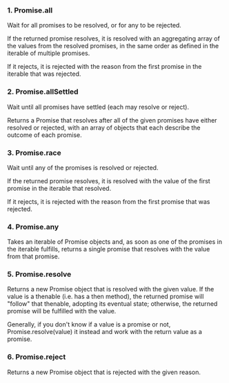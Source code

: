 ### 1. Promise.all
Wait for all promises to be resolved, or for any to be rejected.

If the returned promise resolves, it is resolved with an aggregating array of the values from the resolved promises, in the same order as defined in the iterable of multiple promises.

If it rejects, it is rejected with the reason from the first promise in the iterable that was rejected.

### 2. Promise.allSettled
Wait until all promises have settled (each may resolve or reject).

Returns a Promise that resolves after all of the given promises have either resolved or rejected, with an array of objects that each describe the outcome of each promise.

### 3. Promise.race
Wait until any of the promises is resolved or rejected.

If the returned promise resolves, it is resolved with the value of the first promise in the iterable that resolved.

If it rejects, it is rejected with the reason from the first promise that was rejected.

### 4. Promise.any
Takes an iterable of Promise objects and, as soon as one of the promises in the iterable fulfills, returns a single promise that resolves with the value from that promise.

### 5. Promise.resolve
Returns a new Promise object that is resolved with the given value. If the value is a thenable (i.e. has a then method), the returned promise will "follow" that thenable, adopting its eventual state; otherwise, the returned promise will be fulfilled with the value.

Generally, if you don't know if a value is a promise or not, Promise.resolve(value) it instead and work with the return value as a promise.

### 6. Promise.reject
Returns a new Promise object that is rejected with the given reason.

